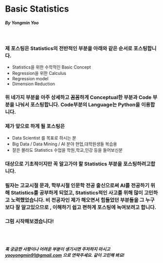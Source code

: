 # Basic Statistics 

##### By Yongmin Yoo
</br>

### 제 포스팅은 Statistics의 전반적인 부분을 아래와 같은 순서로 포스팅합니다.
* Statistics을 위한 수학적인 Basic Concept</br>
* Regression을 위한 Calculus </br>
* Regression model </br>
* Dimension Reduction </br>
### 위 네가지 부분을 아주 상세하고 꼼꼼하게 Conceptual한 부분과 Code 부분을 나눠서 포스팅합니다. Code부분의 Language는 Python을 이용합니다.</br>
### 제가 앞으로 하게 될 포스팅은
* Data Scientist 를 목표로 하시는 분</br>
* Big Data / Data Mining / AI 분야 현업,대학원생들 복습용</br>
* 잘은 몰라도 Statistics 수업을 학원,학교,인강 등을 들어보신분 </br>
### 대상으로 기초적이지만 꼭 알고가야 할 Statistics 부분을 포스팅하려고합니다. 
### 필자는 고교시절 문과, 학부시절 인문학 전공 출신으로써 AI를 전공하기 위해 Statistics를 공부하게 되었고, Statistics적인 사고를 위해 많이 고민하고 노력했었습니다. 비 전공자인 제가 해오면서 힘들었던 부분들을 그 누구보다 잘 알고있으므로 , 이해하기 쉽고 편하게 포스팅에 녹여보려고 합니다.
### 그럼 시작해보겠습니다!
</br></br>
##### 혹 궁금한 사항이나 어려운 부분이 생기시면 주저하지 마시고 yooyongmin91@gmail.com 으로 연락주세요. 같이 고민해 봐요!
